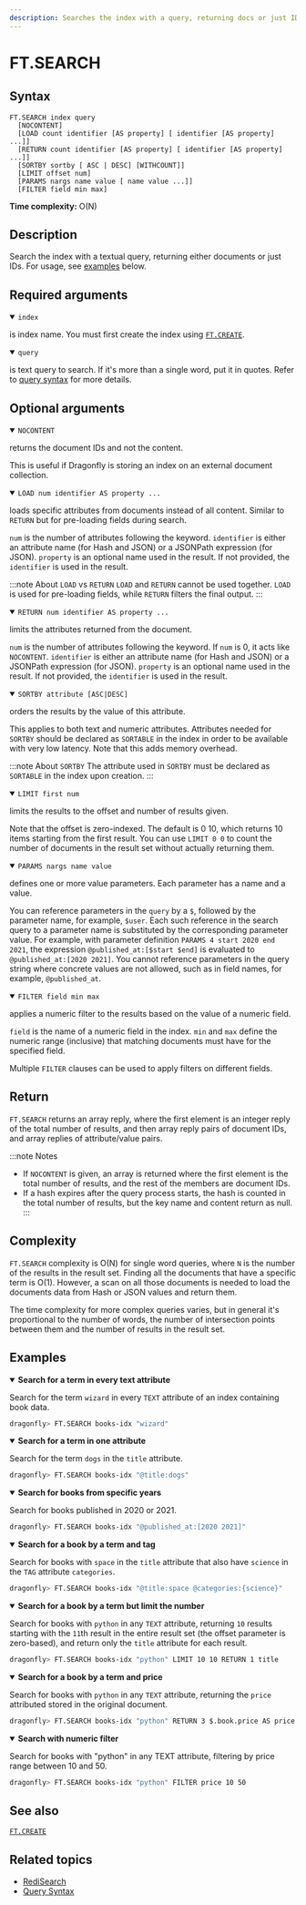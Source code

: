 ```yaml
---
description: Searches the index with a query, returning docs or just IDs
---
```


# FT.SEARCH

## Syntax

    FT.SEARCH index query
      [NOCONTENT]
      [LOAD count identifier [AS property] [ identifier [AS property] ...]]
      [RETURN count identifier [AS property] [ identifier [AS property] ...]]
      [SORTBY sortby [ ASC | DESC] [WITHCOUNT]]
      [LIMIT offset num]
      [PARAMS nargs name value [ name value ...]]
      [FILTER field min max]

**Time complexity:** O(N)

## Description

Search the index with a textual query, returning either documents or just IDs.
For usage, see [examples](#examples) below.

## Required arguments

<details open>
<summary><code>index</code></summary>

is index name. You must first create the index using [`FT.CREATE`](./ft.create.md).
</details>

<details open>
<summary><code>query</code></summary>

is text query to search. If it's more than a single word, put it in quotes.
Refer to [query syntax](https://redis.io/docs/interact/search-and-query/query/) for more details.
</details>

## Optional arguments

<details open>
<summary><code>NOCONTENT</code></summary>

returns the document IDs and not the content.

This is useful if Dragonfly is storing an index on an external document collection.
</details>

<details open>
<summary><code>LOAD num identifier AS property ...</code></summary>

loads specific attributes from documents instead of all content. Similar to `RETURN` but for pre-loading fields during search.

`num` is the number of attributes following the keyword.
`identifier` is either an attribute name (for Hash and JSON) or a JSONPath expression (for JSON).
`property` is an optional name used in the result. If not provided, the `identifier` is used in the result.

:::note About `LOAD` vs `RETURN`
`LOAD` and `RETURN` cannot be used together. `LOAD` is used for pre-loading fields, while `RETURN` filters the final output.
:::
</details>

<details open>
<summary><code>RETURN num identifier AS property ...</code></summary>

limits the attributes returned from the document.

`num` is the number of attributes following the keyword. If `num` is 0, it acts like `NOCONTENT`.
`identifier` is either an attribute name (for Hash and JSON) or a JSONPath expression (for JSON).
`property` is an optional name used in the result. If not provided, the `identifier` is used in the result.
</details>

<details open>
<summary><code>SORTBY attribute [ASC|DESC]</code></summary>

orders the results by the value of this attribute.

This applies to both text and numeric attributes.
Attributes needed for `SORTBY` should be declared as `SORTABLE` in the index in order to be available with very low latency.
Note that this adds memory overhead.

:::note About `SORTBY`
The attribute used in `SORTBY` must be declared as `SORTABLE` in the index upon creation.
:::
</details>

<details open>
<summary><code>LIMIT first num</code></summary>

limits the results to the offset and number of results given.

Note that the offset is zero-indexed.
The default is 0 10, which returns 10 items starting from the first result.
You can use `LIMIT 0 0` to count the number of documents in the result set without actually returning them.
</details>

<details open>
<summary><code>PARAMS nargs name value</code></summary>

defines one or more value parameters. Each parameter has a name and a value.

You can reference parameters in the `query` by a `$`, followed by the parameter name, for example, `$user`.
Each such reference in the search query to a parameter name is substituted by the corresponding parameter value.
For example, with parameter definition `PARAMS 4 start 2020 end 2021`, the expression `@published_at:[$start $end]` is evaluated to `@published_at:[2020 2021]`.
You cannot reference parameters in the query string where concrete values are not allowed, such as in field names, for example, `@published_at`.
</details>

<details open>
<summary><code>FILTER field min max</code></summary>

applies a numeric filter to the results based on the value of a numeric field.

`field` is the name of a numeric field in the index.
`min` and `max` define the numeric range (inclusive) that matching documents must have for the specified field.

Multiple `FILTER` clauses can be used to apply filters on different fields.
</details>

## Return

`FT.SEARCH` returns an array reply, where the first element is an integer reply of the total number of results, and then array reply pairs of document IDs, and array replies of attribute/value pairs.

:::note Notes
- If `NOCONTENT` is given, an array is returned where the first element is the total number of results, and the rest of the members are document IDs.
- If a hash expires after the query process starts, the hash is counted in the total number of results, but the key name and content return as null.
:::

## Complexity

`FT.SEARCH` complexity is O(N) for single word queries, where `N` is the number of the results in the result set.
Finding all the documents that have a specific term is O(1).
However, a scan on all those documents is needed to load the documents data from Hash or JSON values and return them.

The time complexity for more complex queries varies, but in general it's proportional to the number of words,
the number of intersection points between them and the number of results in the result set.

## Examples

<details open>
<summary><b>Search for a term in every text attribute</b></summary>

Search for the term `wizard` in every `TEXT` attribute of an index containing book data.

``` bash
dragonfly> FT.SEARCH books-idx "wizard"
```
</details>

<details open>
<summary><b>Search for a term in one attribute</b></summary>

Search for the term `dogs` in the `title` attribute.

``` bash
dragonfly> FT.SEARCH books-idx "@title:dogs"
```
</details>

<details open>
<summary><b>Search for books from specific years</b></summary>

Search for books published in 2020 or 2021.

``` bash
dragonfly> FT.SEARCH books-idx "@published_at:[2020 2021]"
```
</details>

<details open>
<summary><b>Search for a book by a term and tag</b></summary>

Search for books with `space` in the `title` attribute that also have `science` in the `TAG` attribute `categories`.

``` bash
dragonfly> FT.SEARCH books-idx "@title:space @categories:{science}"
```
</details>

<details open>
<summary><b>Search for a book by a term but limit the number</b></summary>

Search for books with `python` in any `TEXT` attribute, returning `10` results starting with the `11`th result in the
entire result set (the offset parameter is zero-based), and return only the `title` attribute for each result.

``` bash
dragonfly> FT.SEARCH books-idx "python" LIMIT 10 10 RETURN 1 title
```
</details>

<details open>
<summary><b>Search for a book by a term and price</b></summary>

Search for books with `python` in any `TEXT` attribute, returning the `price` attributed stored in the original document.

``` bash
dragonfly> FT.SEARCH books-idx "python" RETURN 3 $.book.price AS price
```
</details>

<details open>
<summary><b>Search with numeric filter</b></summary>

Search for books with "python" in any TEXT attribute, filtering by price range between 10 and 50.

``` bash
dragonfly> FT.SEARCH books-idx "python" FILTER price 10 50
```
</details>

## See also

[`FT.CREATE`](./ft.create.md)

## Related topics

- [RediSearch](https://redis.io/docs/stack/search)
- [Query Syntax](https://redis.io/docs/interact/search-and-query/query/)
